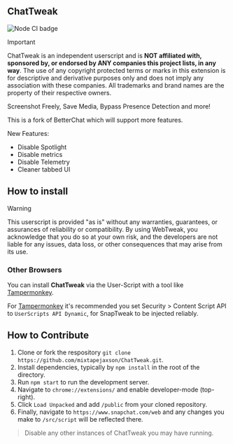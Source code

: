 
## ChatTweak

![Node CI badge](https://github.com/mixtapejaxson/ChatTweak/actions/workflows/node.js.yml/badge.svg)

> [!IMPORTANT]  
> ChatTweak is an independent userscript and is **NOT affiliated with, sponsored by, or endorsed by ANY companies this project lists, in any way**. The use of any copyright protected terms or marks in this extension is for descriptive and derivative purposes only and does not imply any association with these companies. All trademarks and brand names are the property of their respective owners.

Screenshot Freely, Save Media, Bypass Presence Detection and more!

This is a fork of BetterChat which will support more features.

New Features:
* Disable Spotlight
* Disable metrics
* Disable Telemetry
* Cleaner tabbed UI

## How to install

> [!WARNING]
> This userscript is provided "as is" without any warranties, guarantees, or assurances of reliability or compatibility. By using WebTweak, you acknowledge that you do so at your own risk, and the developers are not liable for any issues, data loss, or other consequences that may arise from its use.

### Other Browsers

You can install **ChatTweak** via the User-Script with a tool like [Tampermonkey](https://www.tampermonkey.net/).

For [Tampermonkey](https://www.tampermonkey.net/) it's recommended you set Security > Content Script API to `UserScripts API Dynamic`, for SnapTweak to be injected reliably.

## How to Contribute

1. Clone or fork the respository `git clone https://github.com/mixtapejaxson/ChatTweak.git`.
2. Install dependencies, typically by `npm install` in the root of the directory.
3. Run `npm start` to run the development server.
4. Navigate to `chrome://extensions/` and enable developer-mode (top-right).
5. Click `Load Unpacked` and add `/public` from your cloned repository.
6. Finally, navigate to `https://www.snapchat.com/web` and any changes you make to `/src/script` will be reflected there.

> Disable any other instances of ChatTweak you may have running.



